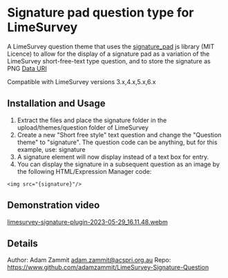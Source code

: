 # Signature pad question type for LimeSurvey
A LimeSurvey question theme that uses the [signature_pad](https://github.com/szimek/signature_pad) js library (MIT Licence) to allow for the display of a signature pad as a variation of the LimeSurvey short-free-text type question, and to store the signature as PNG [Data URI](http://en.wikipedia.org/wiki/Data_URI_scheme)

Compatible with LimeSurvey versions 3.x,4.x,5.x,6.x

## Installation and Usage

1. Extract the files and place the signature folder in the upload/themes/question folder of LimeSurvey
2. Create a new "Short free style" text question and change the "Question theme" to "signature". The question code can be anything, but for this example, use: signature
3. A signature element will now display instead of a text box for entry.
4. You can display the signature in a subsequent question as an image by the following HTML/Expression Manager code:
```
<img src="{signature}"/>
```

## Demonstration video

[limesurvey-signature-plugin-2023-05-29_16.11.48.webm](https://github.com/adamzammit/LimeSurvey-Signature-Question/assets/1452303/f69d1f9f-6037-458c-8da7-295814ad9efd)


## Details
Author: Adam Zammit <adam.zammit@acspri.org.au>
Repo: https://www.github.com/adamzammit/LimeSurvey-Signature-Question
